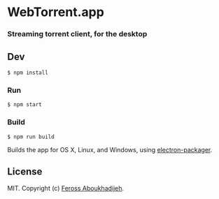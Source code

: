 # WebTorrent.app

### Streaming torrent client, for the desktop

## Dev

```
$ npm install
```

### Run

```
$ npm start
```

### Build

```
$ npm run build
```

Builds the app for OS X, Linux, and Windows, using [electron-packager](https://github.com/maxogden/electron-packager).


## License

MIT. Copyright (c) [Feross Aboukhadijeh](http://feross.org).

